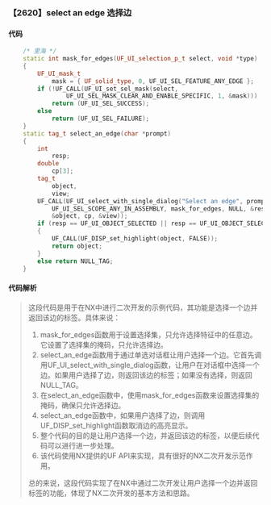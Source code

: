 ### 【2620】select an edge 选择边

#### 代码

```cpp
    /* 里海 */  
    static int mask_for_edges(UF_UI_selection_p_t select, void *type)  
    {  
        UF_UI_mask_t  
            mask = { UF_solid_type, 0, UF_UI_SEL_FEATURE_ANY_EDGE };  
        if (!UF_CALL(UF_UI_set_sel_mask(select,  
                UF_UI_SEL_MASK_CLEAR_AND_ENABLE_SPECIFIC, 1, &mask)))  
            return (UF_UI_SEL_SUCCESS);  
        else  
            return (UF_UI_SEL_FAILURE);  
    }  
    static tag_t select_an_edge(char *prompt)  
    {  
        int  
            resp;  
        double  
            cp[3];  
        tag_t  
            object,  
            view;  
        UF_CALL(UF_UI_select_with_single_dialog("Select an edge", prompt,  
            UF_UI_SEL_SCOPE_ANY_IN_ASSEMBLY, mask_for_edges, NULL, &resp,  
            &object, cp, &view));  
        if (resp == UF_UI_OBJECT_SELECTED || resp == UF_UI_OBJECT_SELECTED_BY_NAME)  
        {  
            UF_CALL(UF_DISP_set_highlight(object, FALSE));  
            return object;  
        }  
        else return NULL_TAG;  
    }

```

#### 代码解析

> 这段代码是用于在NX中进行二次开发的示例代码，其功能是选择一个边并返回该边的标签。具体来说：
>
> 1. mask_for_edges函数用于设置选择集，只允许选择特征中的任意边。它设置了选择集的掩码，只允许选择边。
> 2. select_an_edge函数用于通过单选对话框让用户选择一个边。它首先调用UF_UI_select_with_single_dialog函数，让用户在对话框中选择一个边。如果用户选择了边，则返回该边的标签；如果没有选择，则返回NULL_TAG。
> 3. 在select_an_edge函数中，使用mask_for_edges函数来设置选择集的掩码，确保只允许选择边。
> 4. select_an_edge函数中，如果用户选择了边，则调用UF_DISP_set_highlight函数取消边的高亮显示。
> 5. 整个代码的目的是让用户选择一个边，并返回该边的标签，以便后续代码可以进行进一步处理。
> 6. 该代码使用NX提供的UF API来实现，具有很好的NX二次开发示范作用。
>
> 总的来说，这段代码实现了在NX中通过二次开发让用户选择一个边并返回标签的功能，体现了NX二次开发的基本方法和思路。
>
